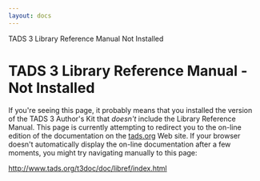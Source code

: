 ```yaml
---
layout: docs
---
```

TADS 3 Library Reference Manual Not Installed

# TADS 3 Library Reference Manual - Not Installed

If you're seeing this page, it probably means that you installed the
version of the TADS 3 Author's Kit that *doesn't* include the Library
Reference Manual. This page is currently attempting to redirect you to
the on-line edition of the documentation on the
[tads.org](http://www.tads.org) Web site. If your browser doesn't
automatically display the on-line documentation after a few moments, you
might try navigating manually to this page:  
  
<http://www.tads.org/t3doc/doc/libref/index.html>
